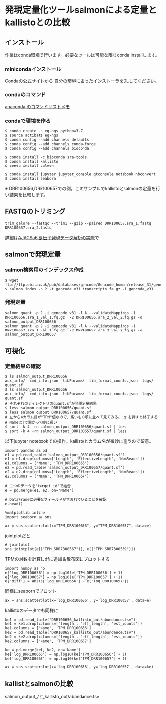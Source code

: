 # 発現定量化ツールsalmonによる定量とkallistoとの比較


## インストール

作業はconda環境で行います。必要なツールは可能な限りconda installします。

### minicondaインストール
[Condaの公式サイト](https://docs.conda.io/en/latest/miniconda.html)から
自分の環境にあったインストーラをDLしてください。

### condaのコマンド
[anaconda のコマンドリストメモ](https://qiita.com/natsuriver/items/4ae6eed5f47e34817090)

### condaで環境を作る

```
$ conda create -n eg-ngs python=3.7
$ source actibate eg-ngs
$ conda config --add channels defaults
$ conda config --add channels conda-forge
$ conda config --add channels bioconda

$ conda install -c bioconda sra-tools 
$ conda install kallisto
$ conda install salmon

$ conda install jupyter jupyter_console qtconsole notebook nbconvert
$ conda install seaborn

```

※ DRR100656,DRR100657での例。このサンプルでkallistoとsalmonの定量を行い結果を比較します。

## FASTQのトリミング

`trim_galore --fastqc --trim1 --gzip --paired DRR100657.sra_1.fastq DRR100657.sra_2.fastq`

詳細は[AJACSa6 遺伝子発現データ解析の実際](https://github.com/AJACS-training/AJACSa6/tree/master/03_bono)で

## salmonで発現定量

### salmon検索用のインデックス作成

```
$ wget ftp://ftp.ebi.ac.uk/pub/databases/gencode/Gencode_human/release_31/gencode.v31.transcripts.fa.gz
$ salmon index -p 2 -t gencode.v31.transcripts.fa.gz -i gencode_v31
```

### 発現定量

```
salmon quant -p 2 -i gencode_v31 -l A --validateMappings -1 DRR100656.sra_1_val_1.fq.gz  -2 DRR100656.sra_2_val_2.fq.gz -o salmon_output_DRR100656
salmon quant -p 2 -i gencode_v31 -l A --validateMappings -1 DRR100657.sra_1_val_1.fq.gz  -2 DRR100657.sra_2_val_2.fq.gz -o salmon_output_DRR100657
```

## 可視化

### 定量結果の確認

```
$ ls salmon_output_DRR100656
aux_info/  cmd_info.json  libParams/  lib_format_counts.json  logs/  quant.sf
$ ls salmon_output_DRR100656
aux_info/  cmd_info.json  libParams/  lib_format_counts.json  logs/  quant.sf
# それぞれのディレクトリのquant.sfが発現定量結果
$ less salmon_output_DRR100656/quant.sf
$ less salmon_output_DRR100657/quant.sf
# 左から4カラム目が"TPM"値なので、高いもの順に並べて見てみる。'q'を押すと終了する
# Nameは|で繋がって妙に長い
$ sort -k 4 -rn salmon_output_DRR100656/quant.sf | less
$ sort -k 4 -rn salmon_output_DRR100657/quant.sf | less
```

以下jupyter notebookでの操作。kallistoとカラム名が微妙に違うので留意。
```
import pandas as pd
e1 = pd.read_table('salmon_output_DRR100656/quant.sf')
e1 = e1.drop(columns=['Length', 'EffectiveLength', 'NumReads'])
e1.columns = ['Name', 'TPM_DRR100656']
e2 = pd.read_table('salmon_output_DRR100657/quant.sf')
e2 = e2.drop(columns=['Length', 'EffectiveLength', 'NumReads'])
e2.columns = ['Name', 'TPM_DRR100657']

# 二つのデータを'target_id'で結合
e = pd.merge(e1, e2, on='Name')

# DataFrameに必要なフィールドが含まれていることを確認
e.head()

```

```
%matplotlib inline
import seaborn as sns

ax = sns.scatterplot(x="TPM_DRR100656", y="TPM_DRR100657", data=e)
```

jointplotだと

```
# jointplot
sns.jointplot(e[("TPM_SRR7300567")], e[("TPM_SRR7300569")])

```

TPMの対数を計算しdfに追加＆散布図にプロットする
```
import numpy as np
e['log_DRR100656'] = np.log10(e['TPM_DRR100656'] + 1)
e['log_DRR100657'] = np.log10(e['TPM_DRR100657'] + 1)
e['diff'] = abs(e['log_DRR100656'] - e['log_DRR100657'])
```

同様にseabornでプロット

```
ax = sns.scatterplot(x='log_DRR100656', y='log_DRR100657', data=e)
```

kallistoのデータでも同様に
```
ke1 = pd.read_table("DRR100656_kallisto_out/abundance.tsv")
ke1 = ke1.drop(columns=['length', 'eff_length', 'est_counts'])
ke1.columns = ['Name', 'TPM_DRR100656']
ke2 = pd.read_table("DRR100657_kallisto_out/abundance.tsv")
ke2 = ke2.drop(columns=['length', 'eff_length', 'est_counts'])
ke2.columns = ['Name', 'TPM_DRR100657']

ke = pd.merge(ke1, ke2, on='Name')
ke['log_DRR100656'] = np.log10(ke['TPM_DRR100656'] + 1)
ke['log_DRR100657'] = np.log10(ke['TPM_DRR100657'] + 1)

ax = sns.scatterplot(x='log_DRR100656', y='log_DRR100657', data=ke)
```


## kallistとsalmonの比較

salmon_output_*/と*_kallisto_out/abandance.tsv

